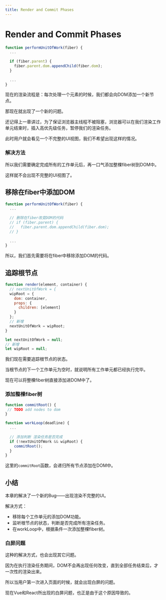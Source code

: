 ```yaml
---
title: Render and Commit Phases
---
```


# Render and Commit Phases

```js
function performUnitOfWork(fiber) {
  ...
  
  if (fiber.parent) {
    fiber.parent.dom.appendChild(fiber.dom);
  }
	
  ...
}
```

现在的渲染流程是：每次处理一个元素的时候，我们都会向DOM添加一个新节点。

那现在就出现了一个新的问题。

还记得上一章讲过，为了保证浏览器主线程不被阻塞，浏览器可以在我们渲染工作单元结束时，插入高优先级任务，暂停我们的渲染任务。

此时用户就会看见一个不完整的UI视图，我们不希望出现这样的情况。

### 解决方法

所以我们需要确定完成所有的工作单元后，再一口气添加整棵fiber树到DOM中。

这样就不会出现不完整的UI视图了。

## 移除在fiber中添加DOM	

```js
function performUnitOfWork(fiber) {
  ...
  
  // 删除在fiber改变DOM的代码
  // if (fiber.parent) {
  //   fiber.parent.dom.appendChild(fiber.dom);
  // }
	
  ...
}
```

所以，我们首先需要将在fiber中移除添加DOM的代码。



## 追踪根节点

```js
function render(element, container) {
  // nextUnitOfWork = {
  wipRoot = {
    dom: container,
    props: {
      children: [element]
    }
  };
  // 新增
  nextUnitOfWork = wipRoot;
}

let nextUnitOfWork = null;
// 新增
let wipRoot = null;
```

我们现在需要追踪根节点的状态。

当根节点的下一个工作单元为空时，就说明所有工作单元都已经执行完毕。

现在可以将整棵fiber树直接添加进DOM中了。

### 添加整棵fiber树

```js
function commitRoot() {
 // TODO add nodes to dom 
}

function workLoop(deadline) {
  ...
  
  // 添加判断 渲染任务是否完成
  if (!nextUnitOfWork && wipRoot) {
    commitRoot();
  }
}
```

这里的`commitRoot`函数，会递归所有节点添加在DOM中。



## 小结

本章的解决了一个新的Bug——出现渲染不完整的UI。

解决方式：

* 移除每个工作单元的添加DOM功能。
* 监听根节点的状态，判断是否完成所有渲染任务。
* 在workLoop中，根据条件一次添加整棵fiber树。

### 白屏问题

这种的解决方式，也会出现其它问题。

因为在执行渲染任务期间，DOM不会再出现任何改变，直到全部任务结束后，才一次性的渲染出来。

所以当用户第一次进入页面的时候，就会出现白屏的问题。

现在Vue和React所出现的白屏问题，也正是由于这个原因导致的。